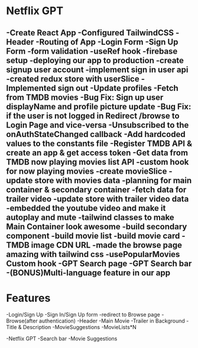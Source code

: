 # Netflix GPT

-Create React App
-Configured TailwindCSS
-Header
-Routing of App
-Login Form
-Sign Up Form
-form validation
-useRef hook
-firebase setup
-deploying our app to production
-create signup user account
-implement sign in user api
-created redux store with userSlice
-Implemented sign out
-Update profiles
-Fetch from TMDB movies
-Bug Fix: Sign up user displayName and profile picture update
-Bug Fix: if the user is not logged in Redirect /browse to Login Page and vice-versa
-Unsubscribed to the onAuthStateChanged callback
-Add hardcoded values to the constants file
-Register TMDB API & create an app & get access token
-Get data from TMDB now playing movies list API
-custom hook for now playing movies
-create movieSlice
-update store with movies data
-planning for main container & secondary container
-fetch data for trailer video 
-update store with trailer video data
-embedded the youtube video and make it autoplay and mute
-tailwind classes to make Main Container look awesome
-build secondary component
-build movie list
-build movie card
-TMDB image CDN URL
-made the browse page amazing with tailwind css
-usePopularMovies Custom hook
-GPT Search page
-GPT Search bar
-(BONUS)Multi-language feature in our app
-


# Features
-Login/Sign Up
    -Sign In/Sign Up form
    -redirect to Browse page
-Browse(after authentication)
    -Header
    -Main Movie
        -Trailer in Background
        -Title & Description
        -MovieSuggestions
            -MovieLists*N

-Netflix GPT
    -Search bar
    -Movie Suggestions